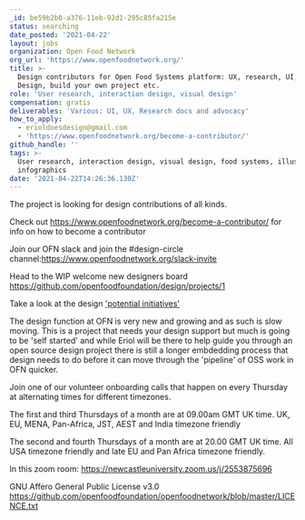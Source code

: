 ```yaml
---
_id: be59b2b0-a376-11eb-92d1-295c85fa215e
status: searching
date_posted: '2021-04-22'
layout: jobs
organization: Open Food Network
org_url: 'https://www.openfoodnetwork.org/'
title: >-
  Design contributors for Open Food Systems platform: UX, research, UI, Visual
  Design, build your own project etc.
role: 'User research, interaction design, visual design'
compensation: gratis
deliverables: 'Various: UI, UX, Research docs and advocacy'
how_to_apply:
  - erioldoesdesign@gmail.com
  - 'https://www.openfoodnetwork.org/become-a-contributor/'
github_handle: ''
tags: >-
  User research, interaction design, visual design, food systems, illustration,
  infographics
date: '2021-04-22T14:26:36.130Z'
---
```

The project is looking for design contributions of all kinds. 

Check out https://www.openfoodnetwork.org/become-a-contributor/ for info on how to become a contributor

Join our OFN slack and join the #design-circle channel:https://www.openfoodnetwork.org/slack-invite

Head to the WIP welcome new designers board https://github.com/openfoodfoundation/design/projects/1 

Take a look at the design ['potential initiatives'](https://www.notion.so/openfoodnetwork/80136d14907a43eabdfe653b4f1ff1d2?v=8024a87bff994e40b73cb9f65c59ffde)

The design function at OFN is very new and growing and as such is slow moving. This is a project that needs your design support but much is going to be 'self started' and while Eriol will be there to help guide you through an open source design project there is still a longer embdedding process that design needs to do before it can move through the 'pipeline' of OSS work in OFN quicker. 

Join one of our volunteer onboarding calls that happen on every Thursday at alternating times for different timezones.

The first and third Thursdays of a month are at 09.00am GMT UK time. UK, EU, MENA, Pan-Africa, JST, AEST and India timezone friendly

The second and fourth Thursdays of a month are at 20.00 GMT UK time. All USA timezone friendly and late EU and Pan Africa timezone friendly.

In this zoom room: https://newcastleuniversity.zoom.us/j/2553875696

GNU Affero General Public License v3.0
https://github.com/openfoodfoundation/openfoodnetwork/blob/master/LICENCE.txt
